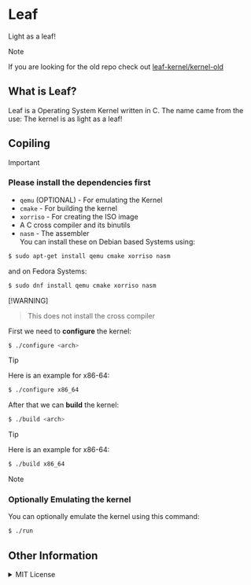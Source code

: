 # Leaf
Light as a leaf!

> [!NOTE]  
> If you are looking for the old repo check out [leaf-kernel/kernel-old](https://github.com/leaf-kernel/kernel-old)

## What is Leaf?
Leaf is a Operating System Kernel written in C. The name came from the use: The kernel is as light as a leaf!

## Copiling

> [!IMPORTANT]
> ### Please install the dependencies first
> * `qemu` (OPTIONAL) - For emulating the Kernel
> * `cmake` - For building the kernel
> * `xorriso` - For creating the ISO image
> * A C cross compiler and its binutils
> * `nasm` - The assembler </br>
> You can install these on Debian based Systems using:
> ```bash
> $ sudo apt-get install qemu cmake xorriso nasm
> ```
> and on Fedora Systems:
> ```bash
> $ sudo dnf install qemu cmake xorriso nasm
> ```
> [!WARNING]
> > This does not install the cross compiler

First we need to <b>configure</b> the kernel:
```bash
$ ./configure <arch>
```
> [!TIP]
> Here is an example for x86-64:
> ```bash
> $ ./configure x86_64
> ```

After that we can <b>build</b> the kernel:
```bash
$ ./build <arch>
```
> [!TIP]
> Here is an example for x86-64:
> ```bash
> $ ./build x86_64
> ```

> [!NOTE]
> ### Optionally Emulating the kernel
> You can optionally emulate the kernel using this command:
> ```bash
> $ ./run
> ```


## Other Information

<details>
  <summary>MIT License</summary>

  ### This project is licensed under the MIT License:

  MIT License

  Copyright (c) 2024 Leaf

  Permission is hereby granted, free of charge, to any person obtaining a copy
  of this software and associated documentation files (the "Software"), to deal
  in the Software without restriction, including without limitation the rights
  to use, copy, modify, merge, publish, distribute, sublicense, and/or sell
  copies of the Software, and to permit persons to whom the Software is
  furnished to do so, subject to the following conditions:

  The above copyright notice and this permission notice shall be included in all
  copies or substantial portions of the Software.

  THE SOFTWARE IS PROVIDED "AS IS", WITHOUT WARRANTY OF ANY KIND, EXPRESS OR
  IMPLIED, INCLUDING BUT NOT LIMITED TO THE WARRANTIES OF MERCHANTABILITY,
  FITNESS FOR A PARTICULAR PURPOSE AND NONINFRINGEMENT. IN NO EVENT SHALL THE
  AUTHORS OR COPYRIGHT HOLDERS BE LIABLE FOR ANY CLAIM, DAMAGES OR OTHER
  LIABILITY, WHETHER IN AN ACTION OF CONTRACT, TORT OR OTHERWISE, ARISING FROM,
  OUT OF OR IN CONNECTION WITH THE SOFTWARE OR THE USE OR OTHER DEALINGS IN THE
  SOFTWARE.
  
</details>
